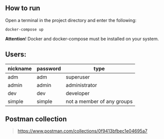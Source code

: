 ## How to run

   Open a terminal in the project directory and enter the following:

    docker-compose up

**Attention**! Docker and docker-compose must be installed on your system.

## Users:
| nickname | password |   type   |
| -------- | -------- | -------- |
| adm      | adm      |superuser |
| admin | admin | administrator|
|dev|dev|developer|
|simple|simple| not a member of any groups|

## Postman collection

> https://www.postman.com/collections/0f9413bfbec1e04695a7